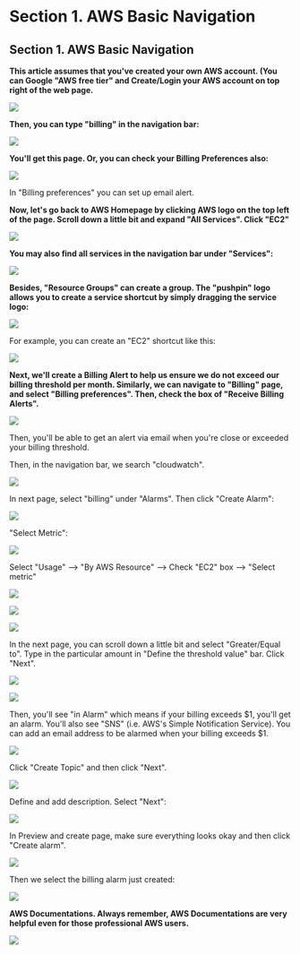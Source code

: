# Section 1. AWS Basic Navigation

## Section 1. AWS Basic Navigation

**This article assumes that you've created your own AWS account. \(You can Google "AWS free tier" and Create/Login your AWS account on top right of the web page.**

![](../.gitbook/assets/image%20%28140%29.png)

**Then, you can type "billing" in the navigation bar:**

![](../.gitbook/assets/image%20%2887%29.png)

**​You'll get this page. Or, you can check your Billing Preferences also:**

![](../.gitbook/assets/image%20%2848%29.png)

In "Billing preferences" you can set up email alert.

**Now, let's go back to AWS Homepage by clicking AWS logo on the top left of the page. Scroll down a little bit and expand "All Services". Click "EC2"**

![](../.gitbook/assets/image%20%2823%29.png)

**You may also find all services in the navigation bar under "Services":**

![](../.gitbook/assets/image%20%28138%29.png)

**Besides, "Resource Groups" can create a group. The "pushpin" logo allows you to create a service shortcut by simply dragging the service logo:**

![](../.gitbook/assets/image%20%28119%29.png)

For example, you can create an "EC2" shortcut like this:

![](../.gitbook/assets/image%20%28133%29.png)

**Next, we'll create a Billing Alert to help us ensure we do not exceed our billing threshold per month. Similarly, we can navigate to "Billing" page, and select "Billing preferences". Then, check the box of "Receive Billing Alerts".**

![](../.gitbook/assets/image%20%2869%29.png)

Then, you'll be able to get an alert via email when you're close or exceeded your billing threshold.

Then, in the navigation bar, we search "cloudwatch".

![](../.gitbook/assets/image%20%2882%29.png)

In next page, select "billing" under "Alarms". Then click "Create Alarm":

![](../.gitbook/assets/image%20%28104%29.png)

"Select Metric":

![](../.gitbook/assets/image%20%28126%29.png)

Select "Usage" --&gt; "By AWS Resource" --&gt; Check "EC2" box --&gt; "Select metric"

![](../.gitbook/assets/image%20%2829%29.png)

![](../.gitbook/assets/image%20%2849%29.png)

![](../.gitbook/assets/image%20%282%29.png)

In the next page, you can scroll down a little bit and select "Greater/Equal to". Type in the particular amount in "Define the threshold value" bar. Click "Next".

![](../.gitbook/assets/image%20%2873%29.png)

![](../.gitbook/assets/image%20%28103%29.png)

Then, you'll see "in Alarm" which means if your billing exceeds $1, you'll get an alarm. You'll also see "SNS" \(i.e. AWS's Simple Notification Service\). You can add an email address to be alarmed when your billing exceeds $1.

![](../.gitbook/assets/image%20%28143%29.png)

Click "Create Topic" and then click "Next".

![](../.gitbook/assets/image%20%2876%29.png)

Define and add description. Select "Next":

![](../.gitbook/assets/image%20%2868%29.png)

In Preview and create page, make sure everything looks okay and then click "Create alarm".

![](../.gitbook/assets/image%20%284%29.png)

Then we select the billing alarm just created:

![](../.gitbook/assets/image%20%28127%29.png)

**AWS Documentations. Always remember, AWS Documentations are very helpful even for those professional AWS users.**

![](../.gitbook/assets/image%20%2814%29.png)

